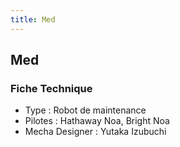 ```yaml
---
title: Med
---
```


Med
---





### Fiche Technique


* Type : Robot de maintenance
* Pilotes : Hathaway Noa, Bright Noa
* Mecha Designer : Yutaka Izubuchi
